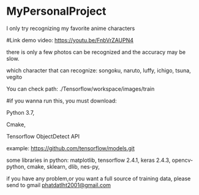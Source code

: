 # MyPersonalProject
I only try recognizing my favorite anime characters

#Link demo video:
https://youtu.be/FnbVrZAUPN4

there is only a few photos can be recognized and the accuracy may be slow.

which character that can recognize: songoku, naruto, luffy, ichigo, tsuna, vegito

You can check path: ./Tensorflow/workspace/images/train

#if you wanna run this, you must download:

Python 3.7,

Cmake,

Tensorflow ObjectDetect API

example: https://github.com/tensorflow/models.git

some libraries in python:
matplotlib,
tensorflow 2.4.1,
keras 2.4.3,
opencv-python,
cmake,
sklearn,
dlib,
nes-py,

if you have any problem,or you want a full source of training data,
please send to gmail phatdatlht2001@gmail.com
